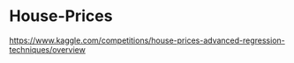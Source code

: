 # House-Prices
https://www.kaggle.com/competitions/house-prices-advanced-regression-techniques/overview
